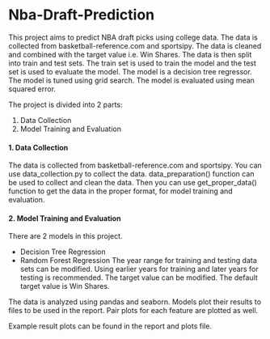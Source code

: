 # Nba-Draft-Prediction

This project aims to predict NBA draft picks using college data.
The data is collected from basketball-reference.com and sportsipy.
The data is cleaned and combined with the target value i.e. Win Shares.
The data is then split into train and test sets.
The train set is used to train the model and the test set is used to evaluate the model.
The model is a decision tree regressor.
The model is tuned using grid search.
The model is evaluated using mean squared error.

The project is divided into 2 parts:
1. Data Collection
2. Model Training and Evaluation


#### 1. Data Collection
The data is collected from basketball-reference.com and sportsipy.
You can use data_collection.py to collect the data. data_preparation() function can be used to collect and clean the data.
Then you can use get_proper_data() function to get the data in the proper format, for model training and evaluation.

#### 2. Model Training and Evaluation
There are 2 models in this project.
- Decision Tree Regression
- Random Forest Regression
The year range for training and testing data sets can be modified. Using earlier years for training and later years for testing is recommended.
The target value can be modified. The default target value is Win Shares.

The data is analyzed using pandas and seaborn.
Models plot their results to files to be used in the report. Pair plots for each feature are plotted as well.

Example result plots can be found in the report and plots file.
